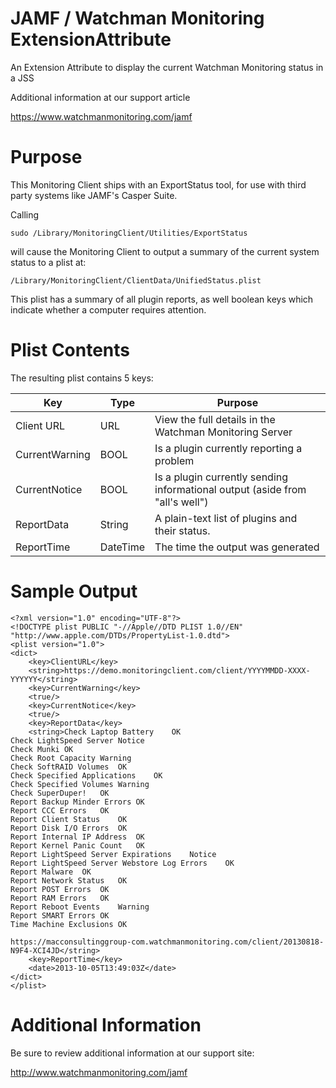 JAMF / Watchman Monitoring ExtensionAttribute
=======================

An Extension Attribute to display the current Watchman Monitoring status in a JSS

Additional information at our support article

https://www.watchmanmonitoring.com/jamf


Purpose
=======
This Monitoring Client ships with an ExportStatus tool, for use with third party systems like JAMF's Casper Suite.

Calling 

    sudo /Library/MonitoringClient/Utilities/ExportStatus
    
will cause the Monitoring Client to output a summary of the current system status to a plist at:

    /Library/MonitoringClient/ClientData/UnifiedStatus.plist
    
This plist has a summary of all plugin reports, as well boolean keys which indicate whether a computer requires attention.


Plist Contents
==============

The resulting plist contains 5 keys:

|Key            |Type|Purpose
|----------------|-----|------
|Client URL     |URL|View the full details in the Watchman Monitoring Server
|CurrentWarning    |BOOL|Is a plugin currently reporting a problem
|CurrentNotice |BOOL|Is a plugin currently sending informational output (aside from "all's well")
|ReportData     |String|A plain-text list of plugins and their status.
|ReportTime      |DateTime| The time the output was generated



Sample Output
=============

```
<?xml version="1.0" encoding="UTF-8"?>
<!DOCTYPE plist PUBLIC "-//Apple//DTD PLIST 1.0//EN" "http://www.apple.com/DTDs/PropertyList-1.0.dtd">
<plist version="1.0">
<dict>
	<key>ClientURL</key>
	<string>https://demo.monitoringclient.com/client/YYYYMMDD-XXXX-YYYYYY</string>
	<key>CurrentWarning</key>
	<true/>
	<key>CurrentNotice</key>
	<true/>
	<key>ReportData</key>
	<string>Check Laptop Battery	OK
Check LightSpeed Server	Notice
Check Munki	OK
Check Root Capacity	Warning
Check SoftRAID Volumes	OK
Check Specified Applications	OK
Check Specified Volumes	Warning
Check SuperDuper!	OK
Report Backup Minder Errors	OK
Report CCC Errors	OK
Report Client Status	OK
Report Disk I/O Errors	OK
Report Internal IP Address	OK
Report Kernel Panic Count	OK
Report LightSpeed Server Expirations	Notice
Report LightSpeed Server Webstore Log Errors	OK
Report Malware	OK
Report Network Status	OK
Report POST Errors	OK
Report RAM Errors	OK
Report Reboot Events	Warning
Report SMART Errors	OK
Time Machine Exclusions	OK

https://macconsultinggroup-com.watchmanmonitoring.com/client/20130818-N9F4-XCI4JD</string>
	<key>ReportTime</key>
	<date>2013-10-05T13:49:03Z</date>
</dict>
</plist>
```

Additional Information
==============
Be sure to review additional information at our support site:

http://www.watchmanmonitoring.com/jamf

